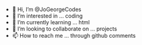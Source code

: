 - 👋 Hi, I’m @JoGeorgeCodes
- 👀 I’m interested in ... coding
- 🌱 I’m currently learning ... html
- 💞️ I’m looking to collaborate on ... projects
- 📫 How to reach me ... through github comments

<!---
JoGeorgeCodes/JoGeorgeCodes is a ✨ special ✨ repository because its `README.md` (this file) appears on your GitHub profile.
You can click the Preview link to take a look at your changes.
--->
